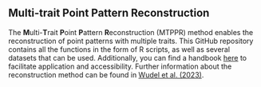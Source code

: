 ## Multi-trait Point Pattern Reconstruction

The **M**ulti-**T**rait **P**oint **P**attern **R**econstruction (MTPPR) method enables the reconstruction of point patterns with multiple traits. This GitHub repository contains all the functions in the form of R scripts, as well as several datasets that can be used. Additionally, you can find a handbook <a href="https://chriswudel.github.io/MTPPR-handbook/" target="_blank">here</a> to facilitate application and accessibility. Further information about the reconstruction method can be found in <a href="https://besjournals.onlinelibrary.wiley.com/doi/10.1111/2041-210X.14206" target="_blank">Wudel et al. (2023)</a>.

